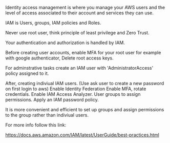 Identity access management is where you manage your AWS users and the level of access associated to their account and services they can use. 

IAM is Users, groups, IAM policies and Roles. 

Never use root user, think principle of least privilege and Zero Trust. 

Your authentication and authorization is handled by IAM. 

Before creating user accounts, enable MFA for your root user for example with google authenticator, Delete root access keys.

For adminstrative tasks create an IAM user with 'AdministratorAccess' policy assigned to it.



After, creating indiviual IAM users. (Use ask user to create a new password on first login to aws)
Enable Identity Federation
Enable MFA, rotate credentials.
Enable IAM Access Analyzer.
User groups to assign permissions.
Apply an IAM password policy.

It is more convenient and efficient to set up groups and assign permissions to the group rather than indiviual users.

For more info follow this link:

https://docs.aws.amazon.com/IAM/latest/UserGuide/best-practices.html


